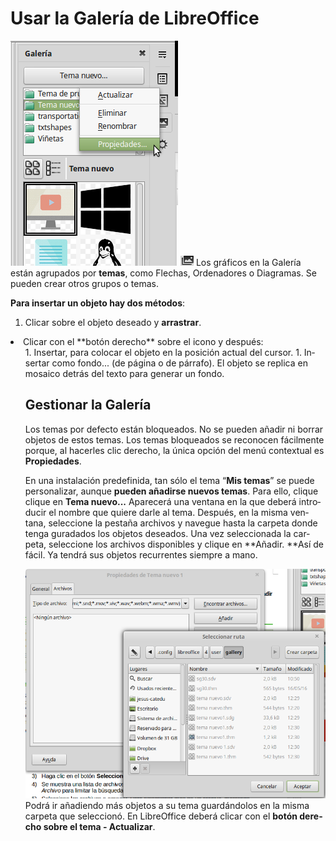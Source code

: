 
# Usar la Galería de LibreOffice

![](https://raw.githubusercontent.com/catedu/libreOffice-la-suite-ofimatica-libre/master/img/Seleccion_238.png)
![](https://raw.githubusercontent.com/catedu/libreOffice-la-suite-ofimatica-libre/master/img/Seleccion_236.png)
Los gráficos en la Galería están agrupados por **temas**, como Flechas, Ordenadores o Diagramas. Se pueden crear otros grupos o temas.

**Para insertar un objeto hay dos métodos**:

1. Clicar sobre el objeto deseado y **arrastrar**.
<li lang="es-ES">Clicar con el **botón derecho** sobre el icono y después:<ol>
1. Insertar, para colocar el objeto en la posición actual del cursor.
1. Insertar como fondo... (de página o de párrafo). El objeto se replica en mosaico detrás del texto para generar un fondo.

## Gestionar la Galería

Los temas por defecto están bloqueados. No se pueden añadir ni borrar objetos de estos temas. Los temas bloqueados se reconocen fácilmente porque, al hacerles clic derecho, la única opción del menú contextual es **Propiedades**.

En una instalación predefinida, tan sólo el tema “**Mis temas**” se puede personalizar, aunque **pueden añadirse nuevos temas**. Para ello, clique clique en **Tema nuevo...** Aparecerá una ventana en la que deberá introducir el nombre que quiere darle al tema. Después, en la misma ventana, seleccione la pestaña archivos y navegue hasta la carpeta donde tenga guradados los objetos deseados. Una vez seleccionada la carpeta, seleccione los archivos disponibles y clique en **Añadir. **Así de fácil. Ya tendrá sus objetos recurrentes siempre a mano.

![](https://raw.githubusercontent.com/catedu/libreOffice-la-suite-ofimatica-libre/master/img/Seleccion_237.png)
Podrá ir añadiendo más objetos a su tema guardándolos en la misma carpeta que seleccionó. En LibreOffice deberá clicar con el **botón derecho sobre el tema - Actualizar**.



